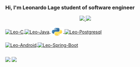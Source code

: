 ### Hi, I'm Leonardo Lage student of software engineer


<div align="center">
  <a href="https://github.com/Leonerdo15">
  <img height="160em" src="https://github-readme-stats.vercel.app/api?username=Leonerdo15&show_icons=true&theme=dark&include_all_commits=true&count_private=true&icon_color=4EB3F9"/>
  <img height="160em" src="https://github-readme-stats.vercel.app/api/top-langs/?username=Leonerdo15&layout=compact&langs_count=7&theme=dark"/>
</div>
  
<div style="display: inline_block"><br>
  <img align="center" alt="Leo-C" height="30" width="40" src="https://cdn.jsdelivr.net/gh/devicons/devicon/icons/c/c-original.svg">
  <img align="center" alt="Leo-Java" height="30" width="40" src="https://cdn.jsdelivr.net/gh/devicons/devicon/icons/java/java-original.svg">
  <img align="center" alt="Leo-Python" height="30" width="40" src="https://raw.githubusercontent.com/devicons/devicon/master/icons/python/python-original.svg">
  <img align="center" alt="Leo-Postgresql" height="30" width="40" src="https://cdn.jsdelivr.net/gh/devicons/devicon/icons/postgresql/postgresql-plain.svg">
</div>
  
<div style="display: inline_block"><br>
  <img align="center" alt="Leo-Android" height="30" width="40" src="https://cdn.jsdelivr.net/gh/devicons/devicon/icons/android/android-plain.svg">
  <img align="center" alt="Leo-Spring-Boot" height="30" width="40" src="https://cdn.jsdelivr.net/gh/devicons/devicon/icons/spring/spring-original.svg">
</div>
  
  ##
  
<div>
  <a href = "mailto:leonardolage10@gmail.com"><img src="https://img.shields.io/badge/Gmail-D14836?style=for-the-badge&logo=gmail&logoColor=white" target="_blank"></a>
  <a href="https://www.linkedin.com/in/leonardo-lage-b2547a20b/" target="_blank"><img src="https://img.shields.io/badge/-LinkedIn-%230077B5?style=for-the-badge&logo=linkedin&logoColor=white" target="_blank"></a> 
 
</div>
